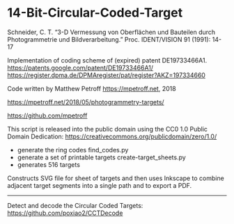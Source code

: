 # 14-Bit-Circular-Coded-Target

Schneider, C. T. “3-D Vermessung von Oberflächen und Bauteilen durch Photogrammetrie und Bildverarbeitung.” Proc. IDENT/VISION 91 (1991): 14-17

Implementation of coding scheme of (expired) patent DE19733466A1.
https://patents.google.com/patent/DE19733466A1/
https://register.dpma.de/DPMAregister/pat/register?AKZ=197334660

Code written by Matthew Petroff <https://mpetroff.net>, 2018

https://mpetroff.net/2018/05/photogrammetry-targets/

https://github.com/mpetroff

This script is released into the public domain using the CC0 1.0 Public
Domain Dedication: https://creativecommons.org/publicdomain/zero/1.0/

- generate the ring codes find_codes.py
- generate a set of printable targets create-target_sheets.py
- generates 516 targets

Constructs SVG file for sheet of targets and then uses Inkscape to combine adjacent target segments into a single path and to export a PDF.

----
Detect and decode the Circular Coded Targets: https://github.com/poxiao2/CCTDecode
